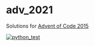 # adv_2021
Solutions for [Advent of Code 2015](https://adventofcode.com/2021)

[![python_test](https://github.com/vil02/adv_2021/actions/workflows/python_test.yml/badge.svg)](https://github.com/vil02/adv_2021/actions/workflows/python_test.yml)

